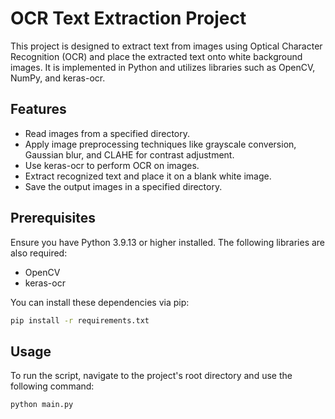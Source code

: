 # OCR Text Extraction Project

This project is designed to extract text from images using Optical Character Recognition (OCR) and place the extracted text onto white background images. It is implemented in Python and utilizes libraries such as OpenCV, NumPy, and keras-ocr.

## Features

- Read images from a specified directory.
- Apply image preprocessing techniques like grayscale conversion, Gaussian blur, and CLAHE for contrast adjustment.
- Use keras-ocr to perform OCR on images.
- Extract recognized text and place it on a blank white image.
- Save the output images in a specified directory.

## Prerequisites

Ensure you have Python 3.9.13 or higher installed. The following libraries are also required:
- OpenCV
- keras-ocr

You can install these dependencies via pip:

```bash
pip install -r requirements.txt
```

## Usage
To run the script, navigate to the project's root directory and use the following command:

```bash
python main.py  
```
